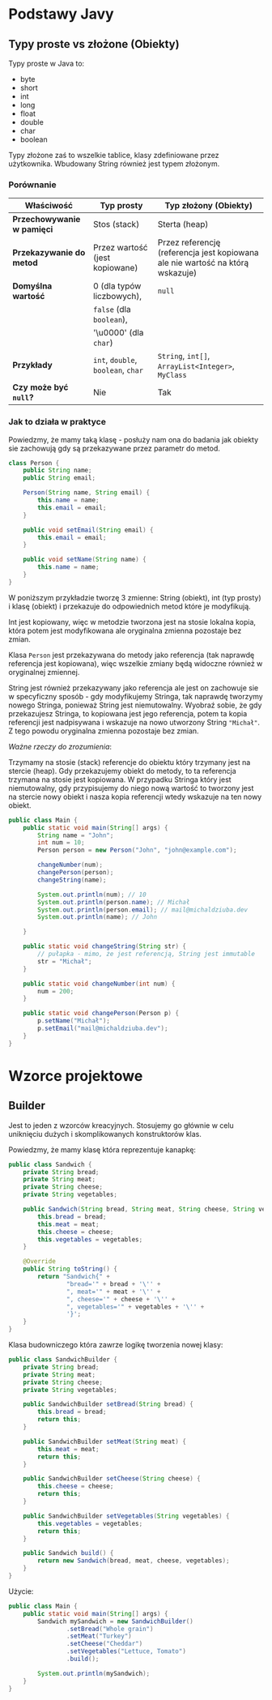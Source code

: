 
# Podstawy Javy

## Typy proste vs złożone (Obiekty)

Typy proste w Java to:
- byte
- short
- int
- long
- float
- double
- char
- boolean

Typy złożone zaś to wszelkie tablice, klasy zdefiniowane przez użytkownika. Wbudowany String również jest typem złożonym.

### Porównanie

| Właściwość                | Typ prosty                    | Typ złożony  (Obiekty)            |
|---------------------------|-------------------------------|-----------------------------------|
| **Przechowywanie w pamięci** | Stos    (stack)            | Sterta (heap)                     |
| **Przekazywanie do metod** | Przez wartość  (jest kopiowane)  | Przez referencję  (referencja jest kopiowana ale nie wartość na którą wskazuje)   |
| **Domyślna wartość**        | 0 (dla typów liczbowych),       | `null`                            |
|                             | `false` (dla `boolean`),        |                                   |
|                             | '\u0000' (dla `char`)           |                                   |
| **Przykłady**               | `int`, `double`, `boolean`, `char` | `String`, `int[]`, `ArrayList<Integer>`, `MyClass` |
| **Czy może być `null`?**    | Nie                            | Tak                               |

### Jak to działa w praktyce

Powiedzmy, że mamy taką klasę - posłuży nam ona do badania jak obiekty sie zachowują gdy są przekazywane przez parametr do metod.

```java
class Person {
    public String name;
    public String email;

    Person(String name, String email) {
        this.name = name;
        this.email = email;
    }

    public void setEmail(String email) {
        this.email = email;
    }

    public void setName(String name) {
        this.name = name;
    }
}
```

W poniższym przykładzie tworzę 3 zmienne: String (obiekt), int (typ prosty) i klasę (obiekt) i przekazuje do odpowiednich metod które je modyfikują.

Int jest kopiowany, więc w metodzie tworzona jest na stosie lokalna kopia, która potem jest modyfikowana ale oryginalna zmienna pozostaje bez zmian.

Klasa `Person` jest przekazywana do metody jako referencja (tak naprawdę referencja jest kopiowana), więc wszelkie zmiany będą widoczne również w oryginalnej zmiennej.

String jest również przekazywany jako referencja ale jest on zachowuje sie w specyficzny sposób - gdy modyfikujemy Stringa, tak naprawdę tworzymy nowego Stringa, ponieważ String jest niemutowalny. Wyobraź sobie, że gdy przekazujesz Stringa, to kopiowana jest jego referencja, potem ta kopia referencji jest nadpisywana i wskazuje na nowo utworzony String `"Michał"`. Z tego powodu oryginalna zmienna pozostaje bez zmian.

*Ważne rzeczy do zrozumienia*:

Trzymamy na stosie (stack) referencje do obiektu który trzymany jest na stercie (heap). Gdy przekazujemy obiekt do metody, to ta referencja trzymana na stosie jest kopiowana. W przypadku Stringa który jest niemutowalny,
gdy przypisujemy do niego nową wartość to tworzony jest na stercie nowy obiekt i nasza kopia referencji wtedy wskazuje na ten nowy obiekt.

```java
public class Main {
    public static void main(String[] args) {
        String name = "John";
        int num = 10;
        Person person = new Person("John", "john@example.com");

        changeNumber(num);
        changePerson(person);
        changeString(name);

        System.out.println(num); // 10
        System.out.println(person.name); // Michał
        System.out.println(person.email); // mail@michaldziuba.dev
        System.out.println(name); // John

    }

    public static void changeString(String str) {
        // pułapka - mimo, że jest referencją, String jest immutable
        str = "Michał";
    }

    public static void changeNumber(int num) {
        num = 200;
    }

    public static void changePerson(Person p) {
        p.setName("Michał");
        p.setEmail("mail@michaldziuba.dev");
    }
}
```

# Wzorce projektowe

## Builder

Jest to jeden z wzorców kreacyjnych. Stosujemy go głównie w celu uniknięciu dużych i skomplikowanych konstruktorów klas.

Powiedzmy, że mamy klasę która reprezentuje kanapkę:

```java
public class Sandwich {
    private String bread;
    private String meat;
    private String cheese;
    private String vegetables;

    public Sandwich(String bread, String meat, String cheese, String vegetables) {
        this.bread = bread;
        this.meat = meat;
        this.cheese = cheese;
        this.vegetables = vegetables;
    }

    @Override
    public String toString() {
        return "Sandwich{" +
                "bread='" + bread + '\'' +
                ", meat='" + meat + '\'' +
                ", cheese='" + cheese + '\'' +
                ", vegetables='" + vegetables + '\'' +
                '}';
    }
}
```

Klasa budowniczego która zawrze logikę tworzenia nowej klasy:

```java
public class SandwichBuilder {
    private String bread;
    private String meat;
    private String cheese;
    private String vegetables;

    public SandwichBuilder setBread(String bread) {
        this.bread = bread;
        return this;
    }

    public SandwichBuilder setMeat(String meat) {
        this.meat = meat;
        return this;
    }

    public SandwichBuilder setCheese(String cheese) {
        this.cheese = cheese;
        return this;
    }

    public SandwichBuilder setVegetables(String vegetables) {
        this.vegetables = vegetables;
        return this;
    }

    public Sandwich build() {
        return new Sandwich(bread, meat, cheese, vegetables);
    }
}
```

Użycie:

```java
public class Main {
    public static void main(String[] args) {
        Sandwich mySandwich = new SandwichBuilder()
                .setBread("Whole grain")
                .setMeat("Turkey")
                .setCheese("Cheddar")
                .setVegetables("Lettuce, Tomato")
                .build();

        System.out.println(mySandwich);
    }
}
```
